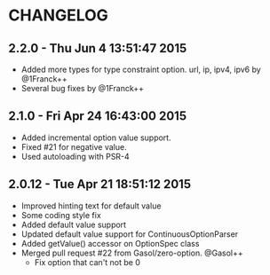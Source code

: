 CHANGELOG
==================

## 2.2.0 - Thu Jun  4 13:51:47 2015

- Added more types for type constraint option. url, ip, ipv4, ipv6 by @1Franck++
- Several bug fixes by @1Franck++


## 2.1.0 - Fri Apr 24 16:43:00 2015

- Added incremental option value support.
- Fixed #21 for negative value.
- Used autoloading with PSR-4

## 2.0.12 - Tue Apr 21 18:51:12 2015

- Improved hinting text for default value
- Some coding style fix
- Added default value support
- Updated default value support for ContinuousOptionParser
- Added getValue() accessor on OptionSpec class
- Merged pull request #22 from Gasol/zero-option. @Gasol++
    - Fix option that can't not be 0
